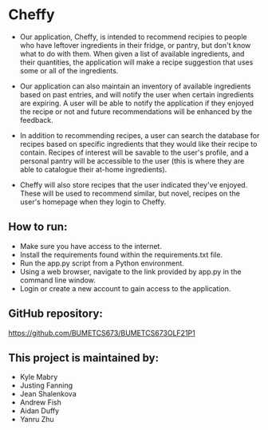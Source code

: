 # Cheffy

- Our application, Cheffy, is intended to recommend recipies to people who have leftover 
ingredients in their fridge, or pantry, but don't know what to do with them. 
When given a list of available ingredients, and their quantities, the 
application will make a recipe suggestion that uses some or all of the ingredients. 

- Our application can also maintain an inventory of available ingredients based on
past entries, and will notify the user when certain ingredients are expiring.
A user will be able to notify the application if they enjoyed the recipe or not
and future recommendations will be enhanced by the feedback. 

- In addition to recommending recipes, a user can search the database for recipes
based on specific ingredients that they would like their recipe to contain. Recipes
of interest will be savable to the user's profile, and a personal pantry will be
accessible to the user (this is where they are able to catalogue their at-home
ingredients).

- Cheffy will also store recipes that the user indicated they've enjoyed. These will
be used to recommend similar, but novel, recipes on the user's homepage when they
login to Cheffy.

## How to run:
- Make sure you have access to the internet.
- Install the requirements found within the requirements.txt file.
- Run the app.py script from a Python environment.
- Using a web browser, navigate to the link provided by app.py in the command line window.
- Login or create a new account to gain access to the application.

## GitHub repository:
https://github.com/BUMETCS673/BUMETCS673OLF21P1

## This project is maintained by: 
- Kyle Mabry
- Justing Fanning
- Jean Shalenkova
- Andrew Fish
- Aidan Duffy
- Yanru Zhu
